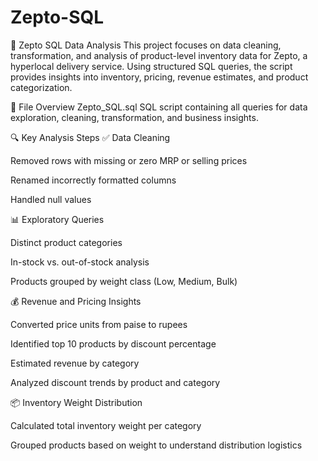 # Zepto-SQL

🛒 Zepto SQL Data Analysis
This project focuses on data cleaning, transformation, and analysis of product-level inventory data for Zepto, a hyperlocal delivery service. Using structured SQL queries, the script provides insights into inventory, pricing, revenue estimates, and product categorization.

📁 File Overview
Zepto_SQL.sql
SQL script containing all queries for data exploration, cleaning, transformation, and business insights.

🔍 Key Analysis Steps
✅ Data Cleaning

Removed rows with missing or zero MRP or selling prices

Renamed incorrectly formatted columns

Handled null values

📊 Exploratory Queries

Distinct product categories

In-stock vs. out-of-stock analysis

Products grouped by weight class (Low, Medium, Bulk)

💰 Revenue and Pricing Insights

Converted price units from paise to rupees

Identified top 10 products by discount percentage

Estimated revenue by category

Analyzed discount trends by product and category

📦 Inventory Weight Distribution

Calculated total inventory weight per category

Grouped products based on weight to understand distribution logistics

